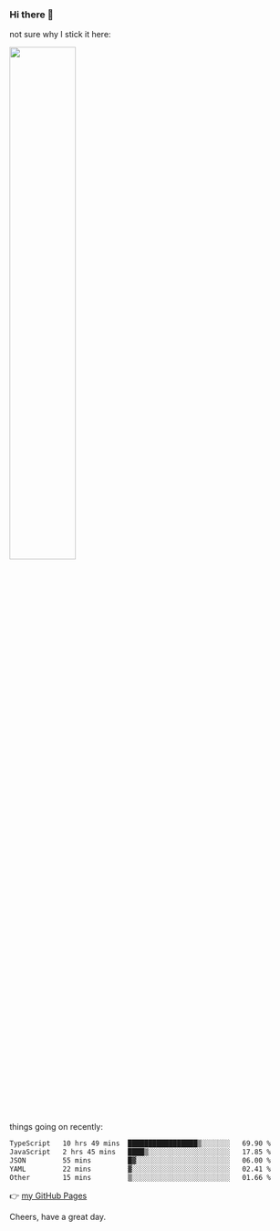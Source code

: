 ### Hi there 👋

not sure why I stick it here:

[<img width="48%" src="https://github-readme-stats.vercel.app/api?username=ykzhukian&show_icons=true&theme=dracula">](https://github.com/anuraghazra/github-readme-stats)


things going on recently:

<!--START_SECTION:waka-->

```txt
TypeScript   10 hrs 49 mins  █████████████████▒░░░░░░░   69.90 %
JavaScript   2 hrs 45 mins   ████▒░░░░░░░░░░░░░░░░░░░░   17.85 %
JSON         55 mins         █▓░░░░░░░░░░░░░░░░░░░░░░░   06.00 %
YAML         22 mins         ▓░░░░░░░░░░░░░░░░░░░░░░░░   02.41 %
Other        15 mins         ▒░░░░░░░░░░░░░░░░░░░░░░░░   01.66 %
```

<!--END_SECTION:waka-->

👉 [my GitHub Pages](https://ykzhukian.github.io)

Cheers, have a great day.

